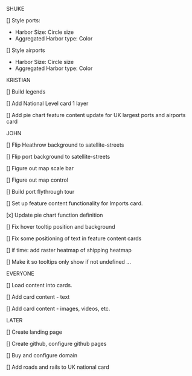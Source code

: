 
SHUKE

[] Style ports:
- Harbor Size: Circle size
- Aggregated Harbor type: Color

[] Style airports
- Harbor Size: Circle size
- Aggregated Harbor type: Color

KRISTIAN

[] Build legends

[] Add National Level card 1 layer

[] Add pie chart feature content update for UK largest ports and airports card

JOHN

[] Flip Heathrow background to satellite-streets

[] Flip port background to satellite-streets

[] Figure out map scale bar

[] Figure out map control

[] Build port flythrough tour

[] Set up feature content functionality for Imports card.

[x] Update pie chart function definition

[] Fix hover tooltip position and background

[] Fix some positioning of text in feature content cards

[] if time: add raster heatmap of shipping heatmap

[] Make it so tooltips only show if not undefined ...

EVERYONE

[] Load content into cards.

[] Add card content - text

[] Add card content - images, videos, etc.


LATER

[] Create landing page

[] Create github, configure github pages

[] Buy and configure domain

[] Add roads and rails to UK national card
